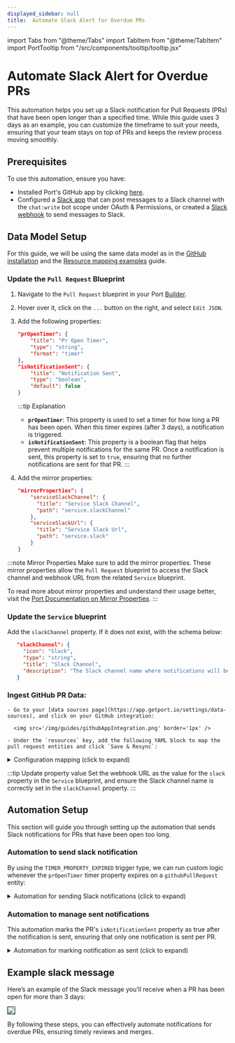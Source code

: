 ```yaml
---
displayed_sidebar: null
title:  Automate Slack Alert for Overdue PRs
---
```


import Tabs from "@theme/Tabs"
import TabItem from "@theme/TabItem"
import PortTooltip from "/src/components/tooltip/tooltip.jsx"


#  Automate Slack Alert for Overdue PRs

This automation helps you set up a Slack notification for Pull Requests
(PRs) that have been open longer than a specified time.
While this guide uses 3 days as an example, you can customize the timeframe to suit your needs,
ensuring that your team stays on top of PRs and keeps the review process moving smoothly.

## Prerequisites

To use this automation, ensure you have:
- Installed Port's GitHub app by clicking [here](https://github.com/apps/getport-io/installations/new).
- Configured a [Slack app](https://api.slack.com/apps) that can post messages to a Slack channel with the `chat:write` bot scope under OAuth & Permissions, or created a [Slack webhook](https://api.slack.com/messaging/webhooks) to send messages to Slack.


## Data Model Setup

For this guide, we will be using the same data model as in the [GitHub installation](/build-your-software-catalog/sync-data-to-catalog/git/github/installation) and the [Resource mapping examples](/build-your-software-catalog/sync-data-to-catalog/git/github/examples/resource-mapping-examples#map-repositories-and-pull-requests) guide.

### Update the `Pull Request` Blueprint

1. Navigate to the `Pull Request` blueprint in your Port [Builder](https://app.getport.io/settings/data-model).
2. Hover over it, click on the `...` button on the right, and select `Edit JSON`.
3. Add the following properties:

   ```json
   "prOpenTimer": {
       "title": "Pr Open Timer",
       "type": "string",
       "format": "timer"
   },
   "isNotificationSent": {
       "title": "Notification Sent",
       "type": "boolean",
       "default": false
   }
   ```

   :::tip Explanation
   - **`prOpenTimer`**: This property is used to set a timer for how long a PR has been open. When this timer expires (after 3 days), a notification is triggered.
   - **`isNotificationSent`**: This property is a boolean flag that helps prevent multiple notifications for the same PR. Once a notification is sent, this property is set to `true`, ensuring that no further notifications are sent for that PR.
     :::

4. Add the mirror properties:

   ```json
   "mirrorProperties": {
       "serviceSlackChannel": {
         "title": "Service Slack Channel",
         "path": "service.slackChannel"
       },
       "serviceSlackUrl": {
         "title": "Service Slack Url",
         "path": "service.slack"
       }
   }
   ```

:::note Mirror Properties
Make sure to add the mirror properties.
These mirror properties allow the `Pull Request` blueprint
to access the Slack channel and webhook URL from the related `Service` blueprint.

To read more about mirror properties and understand their usage better, visit the [Port Documentation on Mirror Properties](https://docs.getport.io/build-your-software-catalog/customize-integrations/configure-data-model/setup-blueprint/properties/mirror-property).
:::



### Update the `Service` blueprint

Add the `slackChannel` property. If it does not exist, with the schema below:

```json showLineNumbers
   "slackChannel": {
     "icon": "Slack",
     "type": "string",
     "title": "Slack Channel",
     "description": "The Slack channel name where notifications will be sent."
   }
```


### Ingest GitHub PR Data:
    - Go to your [data sources page](https://app.getport.io/settings/data-sources), and click on your GitHub integration:

      <img src='/img/guides/githubAppIntegration.png' border='1px' />

    - Under the `resources` key, add the following YAML block to map the pull request entities and click `Save & Resync`:

   <details>
     <summary>Configuration mapping (click to expand)</summary>

   ```yaml showLineNumbers
   resources:
     - kind: pull-request
       selector:
           query: "true"
       port:
           entity:
           mappings:
               identifier: ".head.repo.name + '-' + (.number|tostring)" # The Entity identifier will be the repository name + the pull request number
               title: ".title"
               blueprint: '"githubPullRequest"'
               properties:
                   creator: ".user.login"
                   assignees: "[.assignees[].login]"
                   reviewers: "[.requested_reviewers[].login]"
                   status: ".state"
                   closedAt: ".closed_at"
                   updatedAt: ".updated_at"
                   mergedAt: ".merged_at"
                   prNumber: ".id"
                   link: ".html_url"
                   prOpenTimer: "((.created_at | fromdateiso8601) + (3 * 24 * 60 * 60) | todateiso8601)" # For 1-minute timer, use ((.created_at | fromdateiso8601) + 60 | todateiso8601)
   ```

   </details>

:::tip Update property value
Set the webhook URL as the value for the `slack` property in the `Service` blueprint,
and ensure the Slack channel name is correctly set in the `slackChannel` property.
:::



## Automation Setup
This section will guide you
through setting up the automation that sends Slack notifications for PRs that have been open too long.

### Automation to send slack notification
By using the `TIMER_PROPERTY_EXPIRED` trigger type,
we can run custom logic whenever the `prOpenTimer` timer property expires on a `githubPullRequest` entity:

<details>
<summary>Automation for sending Slack notifications (click to expand)</summary>

```json showLineNumbers
{
   "identifier": "prOpenForMoreThan3Days",
   "title": "Notify Slack on PR Open for More Than 3 Days",
   "icon": "Slack",
   "description": "Sends a Slack message when a PR has been open for more than 3 Days.",
   "trigger": {
      "type": "automation",
      "event": {
         "type": "TIMER_PROPERTY_EXPIRED",
         "blueprintIdentifier": "githubPullRequest",
         "propertyIdentifier": "prOpenTimer"
      },
      "condition": {
         "type": "JQ",
         "expressions": [
            ".diff.after.properties.status == \"open\"",
            ".diff.after.properties.isNotificationSent == false"
         ],
         "combinator": "and"
      }
   },
   "invocationMethod": {
      "type": "WEBHOOK",
      "url": "{{ .event.diff.after.properties.serviceSlackUrl }}",
      "agent": false,
      "synchronized": true,
      "body": {
         "channel": "{{ .event.diff.after.properties.serviceSlackChannel }}",
         "text": "* <{{ .event.diff.after.properties.link }}| {{ .event.diff.after.title }} > has been open for more than 3 days *\n\n *Title:* {{ .event.diff.after.title }}\n\n *Link:* <{{ .event.diff.after.properties.link }}|View PR>\n\n *Creator:* {{ .event.diff.after.properties.creator }}\n\n *Assignees:* {{ .event.diff.after.properties.assignees }}\n\n *Reviewers:* {{ .event.diff.after.properties.reviewers }}\n\n"
      }
   },
   "publish": true
}
```

</details>

###  Automation to manage sent notifications
This automation marks the PR's `isNotificationSent` property as true after the notification is sent, ensuring that only one notification is sent per PR.

<details>
  <summary>Automation for marking notification as sent (click to expand)</summary>

```json showLineNumbers
{
   "identifier": "markNudgeSent",
   "title": "Mark Notification as Sent",
   "description": "Marks the PR's isNotificationSent property as true after the notification is sent.",
   "trigger": {
      "type": "automation",
      "event": {
         "type": "TIMER_PROPERTY_EXPIRED",
         "blueprintIdentifier": "githubPullRequest",
         "propertyIdentifier": "prOpenTimer"
      },
      "condition": {
         "type": "JQ",
         "expressions": [
            ".diff.after.properties.status == \"open\"",
            ".diff.after.properties.isNotificationSent == false"
         ],
         "combinator": "and"
      }
   },
   "invocationMethod": {
      "type": "UPSERT_ENTITY",
      "blueprintIdentifier": "githubPullRequest",
      "mapping": {
         "identifier": "{{ .event.context.entityIdentifier }}",
         "properties": {
            "isNotificationSent": true
         }
      }
   },
   "publish": true
}
```

</details>

##  Example slack message

Here’s an example of the Slack message you’ll receive when a PR has been open for more than 3 days:

<img src='/img/guides/overduePrSlackNotification.png' border='1px' />

By following these steps, you can effectively automate notifications for overdue PRs, ensuring timely reviews and merges.

